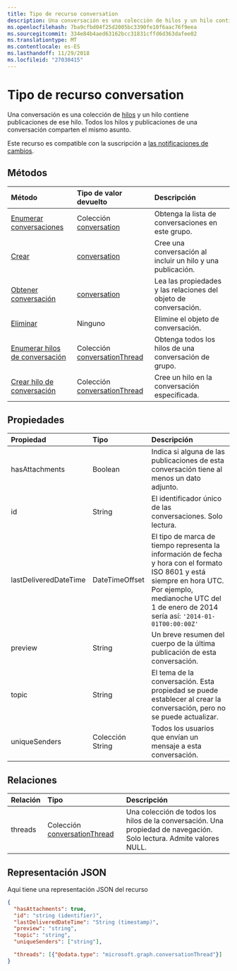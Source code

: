 ```yaml
---
title: Tipo de recurso conversation
description: Una conversación es una colección de hilos y un hilo contiene publicaciones de ese hilo. Todos los hilos y publicaciones de una conversación comparten el mismo asunto.
ms.openlocfilehash: 7ba9cfbd04f25d2005bc3390fe10f6aac76f9eea
ms.sourcegitcommit: 334e84b4aed63162bcc31831cffd6d363dafee02
ms.translationtype: MT
ms.contentlocale: es-ES
ms.lasthandoff: 11/29/2018
ms.locfileid: "27030415"
---
```

# <a name="conversation-resource-type"></a>Tipo de recurso conversation

Una conversación es una colección de [hilos](conversationthread.md) y un hilo contiene publicaciones de ese hilo. Todos los hilos y publicaciones de una conversación comparten el mismo asunto.

Este recurso es compatible con la suscripción a [las notificaciones de cambios](/graph/webhooks).

## <a name="methods"></a>Métodos

| Método       | Tipo de valor devuelto  |Descripción|
|:---------------|:--------|:----------|
|[Enumerar conversaciones](../api/group-list-conversations.md) | Colección [conversation](conversation.md) |Obtenga la lista de conversaciones en este grupo.|
|[Crear](../api/group-post-conversations.md) |[conversation](conversation.md)| Cree una conversación al incluir un hilo y una publicación.|
|[Obtener conversación](../api/conversation-get.md) | [conversation](conversation.md) |Lea las propiedades y las relaciones del objeto de conversación.|
|[Eliminar](../api/conversation-delete.md) | Ninguno |Elimine el objeto de conversación. |
|[Enumerar hilos de conversación](../api/conversation-list-threads.md) |Colección [conversationThread](conversationthread.md)| Obtenga todos los hilos de una conversación de grupo.|
|[Crear hilo de conversación](../api/conversation-post-threads.md) |Colección [conversationThread](conversationthread.md)| Cree un hilo en la conversación especificada.|

## <a name="properties"></a>Propiedades
| Propiedad     | Tipo   |Descripción|
|:---------------|:--------|:----------|
|hasAttachments|Boolean|Indica si alguna de las publicaciones de esta conversación tiene al menos un dato adjunto.|
|id|String|El identificador único de las conversaciones. Solo lectura.|
|lastDeliveredDateTime|DateTimeOffset|El tipo de marca de tiempo representa la información de fecha y hora con el formato ISO 8601 y está siempre en hora UTC. Por ejemplo, medianoche UTC del 1 de enero de 2014 sería así: `'2014-01-01T00:00:00Z'`|
|preview|String|Un breve resumen del cuerpo de la última publicación de esta conversación.|
|topic|String|El tema de la conversación. Esta propiedad se puede establecer al crear la conversación, pero no se puede actualizar.|
|uniqueSenders|Colección String|Todos los usuarios que envían un mensaje a esta conversación.|

## <a name="relationships"></a>Relaciones
| Relación | Tipo   |Descripción|
|:---------------|:--------|:----------|
|threads|Colección [conversationThread](conversationthread.md)|Una colección de todos los hilos de la conversación. Una propiedad de navegación. Solo lectura. Admite valores NULL.|

## <a name="json-representation"></a>Representación JSON

Aquí tiene una representación JSON del recurso

<!--{
  "blockType": "resource",
  "optionalProperties": [
    "threads"
  ],
  "keyProperty": "id",
  "baseType": "microsoft.graph.entity",
  "@odata.type": "microsoft.graph.conversation",
  "@odata.annotations": [
    {
      "property": "threads",
      "capabilities": {
        "changeTracking": false,
        "searchable": false
      }
    }
  ]
}-->

```json
{
  "hasAttachments": true,
  "id": "string (identifier)",
  "lastDeliveredDateTime": "String (timestamp)",
  "preview": "string",
  "topic": "string",
  "uniqueSenders": ["string"],

  "threads": [{"@odata.type": "microsoft.graph.conversationThread"}]
}

```


<!-- uuid: 8fcb5dbc-d5aa-4681-8e31-b001d5168d79
2015-10-25 14:57:30 UTC -->
<!-- {
  "type": "#page.annotation",
  "description": "conversation resource",
  "keywords": "",
  "section": "documentation",
  "tocPath": ""
}-->
